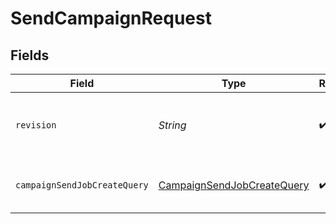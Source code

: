 # SendCampaignRequest


## Fields

| Field                                                                               | Type                                                                                | Required                                                                            | Description                                                                         |
| ----------------------------------------------------------------------------------- | ----------------------------------------------------------------------------------- | ----------------------------------------------------------------------------------- | ----------------------------------------------------------------------------------- |
| `revision`                                                                          | *String*                                                                            | :heavy_check_mark:                                                                  | API endpoint revision (format: YYYY-MM-DD[.suffix])                                 |
| `campaignSendJobCreateQuery`                                                        | [CampaignSendJobCreateQuery](../../models/components/CampaignSendJobCreateQuery.md) | :heavy_check_mark:                                                                  | Trigger the campaign to send asynchronously                                         |